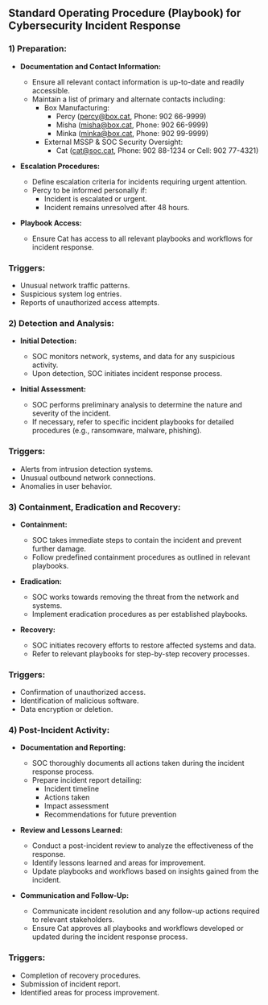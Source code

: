 ## Standard Operating Procedure (Playbook) for Cybersecurity Incident Response

### 1) Preparation:

- **Documentation and Contact Information:**
  - Ensure all relevant contact information is up-to-date and readily accessible.
  - Maintain a list of primary and alternate contacts including:
    - Box Manufacturing:
      - Percy (percy@box.cat, Phone: 902 66-9999)
      - Misha (misha@box.cat, Phone: 902 66-9999)
      - Minka (minka@box.cat, Phone: 902 99-9999)
    - External MSSP & SOC Security Oversight:
      - Cat (cat@soc.cat, Phone: 902 88-1234 or Cell: 902 77-4321)

- **Escalation Procedures:**
  - Define escalation criteria for incidents requiring urgent attention.
  - Percy to be informed personally if:
    - Incident is escalated or urgent.
    - Incident remains unresolved after 48 hours.

- **Playbook Access:**
  - Ensure Cat has access to all relevant playbooks and workflows for incident response.

### Triggers:
- Unusual network traffic patterns.
- Suspicious system log entries.
- Reports of unauthorized access attempts.

### 2) Detection and Analysis:

- **Initial Detection:**
  - SOC monitors network, systems, and data for any suspicious activity.
  - Upon detection, SOC initiates incident response process.

- **Initial Assessment:**
  - SOC performs preliminary analysis to determine the nature and severity of the incident.
  - If necessary, refer to specific incident playbooks for detailed procedures (e.g., ransomware, malware, phishing).

### Triggers:
- Alerts from intrusion detection systems.
- Unusual outbound network connections.
- Anomalies in user behavior.

### 3) Containment, Eradication and Recovery:

- **Containment:**
  - SOC takes immediate steps to contain the incident and prevent further damage.
  - Follow predefined containment procedures as outlined in relevant playbooks.

- **Eradication:**
  - SOC works towards removing the threat from the network and systems.
  - Implement eradication procedures as per established playbooks.

- **Recovery:**
  - SOC initiates recovery efforts to restore affected systems and data.
  - Refer to relevant playbooks for step-by-step recovery processes.

### Triggers:
- Confirmation of unauthorized access.
- Identification of malicious software.
- Data encryption or deletion.

### 4) Post-Incident Activity:

- **Documentation and Reporting:**
  - SOC thoroughly documents all actions taken during the incident response process.
  - Prepare incident report detailing:
    - Incident timeline
    - Actions taken
    - Impact assessment
    - Recommendations for future prevention

- **Review and Lessons Learned:**
  - Conduct a post-incident review to analyze the effectiveness of the response.
  - Identify lessons learned and areas for improvement.
  - Update playbooks and workflows based on insights gained from the incident.

- **Communication and Follow-Up:**
  - Communicate incident resolution and any follow-up actions required to relevant stakeholders.
  - Ensure Cat approves all playbooks and workflows developed or updated during the incident response process.

### Triggers:
- Completion of recovery procedures.
- Submission of incident report.
- Identified areas for process improvement.
